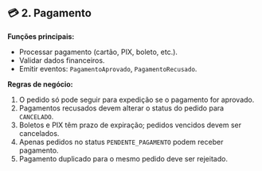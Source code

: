 ## 💳 **2. Pagamento**

**Funções principais:**

* Processar pagamento (cartão, PIX, boleto, etc.).
* Validar dados financeiros.
* Emitir eventos: `PagamentoAprovado`, `PagamentoRecusado`.

**Regras de negócio:**

1. O pedido só pode seguir para expedição se o pagamento for aprovado.
2. Pagamentos recusados devem alterar o status do pedido para `CANCELADO`.
3. Boletos e PIX têm prazo de expiração; pedidos vencidos devem ser cancelados.
4. Apenas pedidos no status `PENDENTE_PAGAMENTO` podem receber pagamento.
5. Pagamento duplicado para o mesmo pedido deve ser rejeitado.
